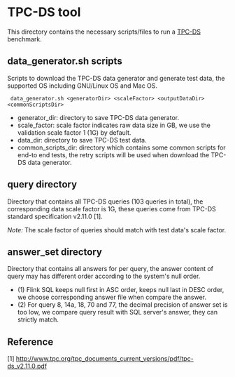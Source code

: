 # TPC-DS tool

This directory contains the necessary scripts/files to run a [TPC-DS]( http://www.tpc.org/tpcds ) benchmark.

## data_generator.sh scripts

Scripts to download the TPC-DS data generator and generate test data, the supported OS including GNU/Linux OS and Mac OS.
```
 data_generator.sh <generatorDir> <scaleFactor> <outputDataDir> <commonScriptsDir>
```
* generator_dir: directory to save TPC-DS data generator.
* scale_factor: scale factor indicates raw data size in GB, we use the validation scale factor 1 (1G) by default.
* data_dir: directory to save TPC-DS test data.
* common_scripts_dir: directory which contains some common scripts for end-to end tests, the retry scripts will be used when download the TPC-DS data generator.  
    
## query directory

Directory that contains all TPC-DS queries (103 queries in total), the corresponding data scale factor is 1G, these queries come from TPC-DS standard specification v2.11.0 [1].

*Note:* The scale factor of queries should match with test data's scale factor.
    
## answer_set directory

Directory that contains all answers for per query, the answer content of query may has different order according to the system's null order.

* (1) Flink SQL keeps null first in ASC order, keeps null last in DESC order, we choose corresponding answer file when compare the answer.
* (2) For query 8, 14a, 18, 70 and 77, the decimal precision of answer set is too low, we compare query result with SQL server's answer, they can strictly match.
   
 ## Reference   
[1] http://www.tpc.org/tpc_documents_current_versions/pdf/tpc-ds_v2.11.0.pdf
